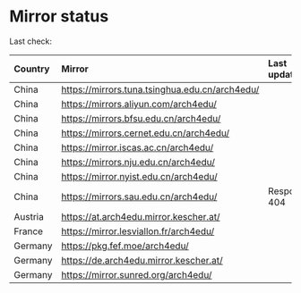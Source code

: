 <script src="./time.js"></script>
# Mirror status
Last check: <script type="text/javascript">localize(1709022066.0339262);</script>

|Country|Mirror|Last update|
|:------|:-----|:----------|
|China|https://mirrors.tuna.tsinghua.edu.cn/arch4edu/|<script type="text/javascript">localize(1709015392);</script>|
|China|https://mirrors.aliyun.com/arch4edu/|<script type="text/javascript">localize(1708972505);</script>|
|China|https://mirrors.bfsu.edu.cn/arch4edu/|<script type="text/javascript">localize(1708972505);</script>|
|China|https://mirrors.cernet.edu.cn/arch4edu/|<script type="text/javascript">localize(1708972505);</script>|
|China|https://mirror.iscas.ac.cn/arch4edu/|<script type="text/javascript">localize(1708972505);</script>|
|China|https://mirrors.nju.edu.cn/arch4edu/|<script type="text/javascript">localize(1708972505);</script>|
|China|https://mirror.nyist.edu.cn/arch4edu/|<script type="text/javascript">localize(1708972505);</script>|
|China|https://mirrors.sau.edu.cn/arch4edu/|Response 404|
|Austria|https://at.arch4edu.mirror.kescher.at/|<script type="text/javascript">localize(1709015392);</script>|
|France|https://mirror.lesviallon.fr/arch4edu/|<script type="text/javascript">localize(1708972505);</script>|
|Germany|https://pkg.fef.moe/arch4edu/|<script type="text/javascript">localize(1709015392);</script>|
|Germany|https://de.arch4edu.mirror.kescher.at/|<script type="text/javascript">localize(1709015392);</script>|
|Germany|https://mirror.sunred.org/arch4edu/|<script type="text/javascript">localize(1709015392);</script>|

<script src="./tablefilter/tablefilter.js"></script>
<script src="./table.js"></script>